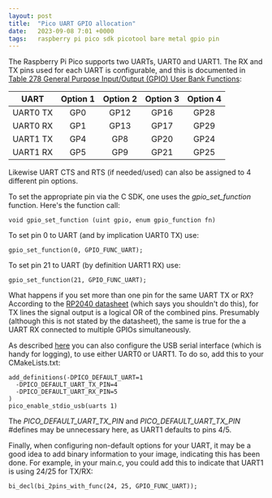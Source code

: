 ```yaml
---
layout: post
title:  "Pico UART GPIO allocation"
date:   2023-09-08 7:01 +0000
tags:   raspberry pi pico sdk picotool bare metal gpio pin
---
```


The Raspberry Pi Pico supports two UARTs, UART0 and UART1.  The RX and TX pins used for each UART is configurable, and this is documented in [Table 278 General Purpose Input/Output (GPIO) User Bank Functions](https://datasheets.raspberrypi.com/rp2040/rp2040-datasheet.pdf):

|  UART    | Option 1 | Option 2 | Option 3 | Option 4 |
|:--------:|:--------:|:--------:|:--------:|:--------:|
| UART0 TX |  GP0  |  GP12  |  GP16  |  GP28  |
| UART0 RX |  GP1  |  GP13  |  GP17  |  GP29  |
| UART1 TX |  GP4  |  GP8   |  GP20  |  GP24  |
| UART1 RX |  GP5  |  GP9   |  GP21  |  GP25  |

Likewise UART CTS and RTS (if needed/used) can also be assigned to 4 different pin options.

To set the appropriate pin via the C SDK, one uses the _gpio_set_function_ function.  Here's the function call:

```
void gpio_set_function (uint gpio, enum gpio_function fn)
```

To set pin 0 to UART (and by implication UART0 TX) use:

```
gpio_set_function(0, GPIO_FUNC_UART);
```

To set pin 21 to UART (by definition UART1 RX) use:

```
gpio_set_function(21, GPIO_FUNC_UART);
```

What happens if you set more than one pin for the same UART TX or RX?  According to the [RP2040 datasheet](https://datasheets.raspberrypi.com/rp2040/rp2040-datasheet.pdf) (which says you shouldn't do this), for TX lines the signal output is a logical OR of the combined pins.  Presumably (although this is not stated by the datasheet), the same is true for the a UART RX connected to multiple GPIOs simultaneously.

As described [here](drive-two-uarts-on-the-pico-one-usb-serial.html) you can also configure the USB serial interface (which is handy for logging), to use either UART0 or UART1.  To do so, add this to your CMakeLists.txt:

```
add_definitions(-DPICO_DEFAULT_UART=1
  -DPICO_DEFAULT_UART_TX_PIN=4
  -DPICO_DEFAULT_UART_RX_PIN=5
)
pico_enable_stdio_usb(uarts 1)
```

The _PICO_DEFAULT_UART_TX_PIN_ and _PICO_DEFAULT_UART_TX_PIN_ #defines may be unnecessary here, as UART1 defaults to pins 4/5.

Finally, when configuring non-default options for your UART, it may be a good idea to add binary information to your image, indicating this has been done.  For example, in your main.c, you could add this to indicate that UART1 is using 24/25 for TX/RX:

```
bi_decl(bi_2pins_with_func(24, 25, GPIO_FUNC_UART));
```